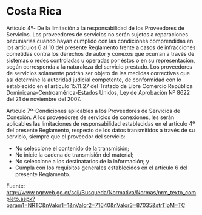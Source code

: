 # Costa Rica

Artículo 4º- De la limitación a la responsabilidad de los Proveedores de
Servicios. Los proveedores de servicios no serán sujetos a reparaciones
pecuniarias cuando hayan cumplido con las condiciones comprendidas en los
artículos 6 al 10 del presente Reglamento frente a casos de infracciones
cometidas contra los derechos de autor y conexos que ocurran a través de
sistemas o redes controladas u operadas por éstos o en su representación,
según corresponda a la naturaleza del servicio prestado. Los proveedores
de servicios solamente podrán ser objeto de las medidas correctivas que
así determine la autoridad judicial competente, de conformidad con lo
establecido en el artículo 15.11.27 del Tratado de Libre Comercio República
Dominicana-Centroamérica-Estados Unidos, Ley de Aprobación Nº 8622 del 21
de noviembre del 2007.

Artículo 7º-Condiciones aplicables a los Proveedores de Servicios de Conexión.
A los proveedores de servicios de conexiones, les serán aplicables las
limitaciones de responsabilidad establecidas en el artículo 4º del presente
Reglamento, respecto de los datos transmitidos a través de su servicio,
siempre que el proveedor del servicio:

 * No seleccione el contenido de la transmisión;
 * No inicie la cadena de transmisión del material;
 * No seleccione a los destinatarios de la información; y
 * Cumpla con los requisitos generales establecidos en el artículo 6 del
presente Reglamento.

Fuente: http://www.pgrweb.go.cr/scij/Busqueda/Normativa/Normas/nrm_texto_completo.aspx?param1=NRTC&nValor1=1&nValor2=71640&nValor3=87035&strTipM=TC


